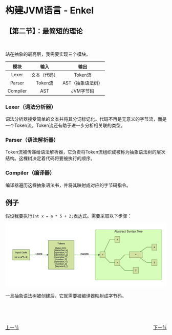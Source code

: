 # 构建JVM语言 - Enkel

<h2 style="align: center">【第二节】：最简短的理论</h2>


</br>

站在抽象的最高层，我需要实现三个模块。

|模块|输入|输出|
|:-:|:-:|:-:|
|Lexer|文本（代码）|Token流|
|Parser|Token流|AST（抽象语法树）|
|Compiler|AST|JVM字节码|

### Lexer（词法分析器）

词法分析器接受简单的文本并将其分词标记化。代码不再是无意义的字节流，而是一个Token流。Token流还有助于进一步分析相关联的类型。

### Parser（语法解析器）

Token流被传递给语法解析器，它负责将Token流组织成被称为抽象语法树的层次结构。这棵树决定着代码将要被执行的顺序。

### Compiler（编译器）

编译器遍历这棵抽象语法书，并将其映射成对应的字节码指令。

## 例子

假设我要执行`int x = a * 5 + 2;`表达式。需要采取以下步骤：

![step](./img/01-step.png)

一旦抽象语法树被创建后，它就需要被编译器映射成字节码。

</br></br></br>

<div style="float: left; display: inline;"><a href="./00-介绍.md">上一节</a></div>

<div style="float: right; display: inline;"><a href="./01-最简短的理论.md">下一节</a></div>